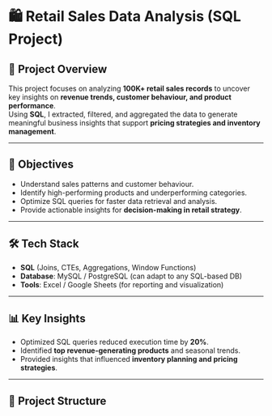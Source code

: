 # 🛍️ Retail Sales Data Analysis (SQL Project)

## 📌 Project Overview  
This project focuses on analyzing **100K+ retail sales records** to uncover key insights on **revenue trends, customer behaviour, and product performance**.  
Using **SQL**, I extracted, filtered, and aggregated the data to generate meaningful business insights that support **pricing strategies and inventory management**.

---

## 🎯 Objectives  
- Understand sales patterns and customer behaviour.  
- Identify high-performing products and underperforming categories.  
- Optimize SQL queries for faster data retrieval and analysis.  
- Provide actionable insights for **decision-making in retail strategy**.  

---

## 🛠️ Tech Stack  
- **SQL** (Joins, CTEs, Aggregations, Window Functions)  
- **Database**: MySQL / PostgreSQL (can adapt to any SQL-based DB)  
- **Tools**: Excel / Google Sheets (for reporting and visualization)  

---

## 📊 Key Insights  
- Optimized SQL queries reduced execution time by **20%**.  
- Identified **top revenue-generating products** and seasonal trends.  
- Provided insights that influenced **inventory planning and pricing strategies**.  

---

## 📂 Project Structure  
